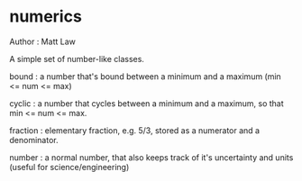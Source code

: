 # numerics

Author : Matt Law

A simple set of number-like classes.

  bound     : a number that's bound between a minimum and a maximum (min <= num <= max)
  
  cyclic    : a number that cycles between a minimum and a maximum, so that min <= num <= max. 
  
  fraction  : elementary fraction, e.g. 5/3, stored as a numerator and a denominator. 
  
  number    : a normal number, that also keeps track of it's uncertainty and units (useful for science/engineering)
  
